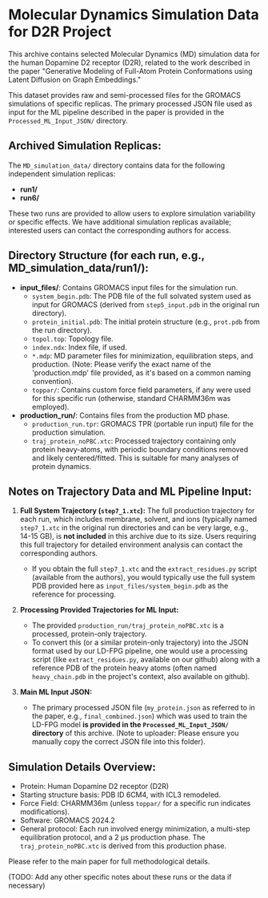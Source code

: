 # Molecular Dynamics Simulation Data for D2R Project

This archive contains selected Molecular Dynamics (MD) simulation data for the human Dopamine D2 receptor (D2R), related to the work described in the paper "Generative Modeling of Full-Atom Protein Conformations using Latent Diffusion on Graph Embeddings."

This dataset provides raw and semi-processed files for the GROMACS simulations of specific replicas. The primary processed JSON file used as input for the ML pipeline described in the paper is provided in the `Processed_ML_Input_JSON/` directory.

## Archived Simulation Replicas:

The `MD_simulation_data/` directory contains data for the following independent simulation replicas:
- **run1/**
- **run6/**

These two runs are provided to allow users to explore simulation variability or specific effects. We have additional simulation replicas available; interested users can contact the corresponding authors for access.

## Directory Structure (for each run, e.g., MD_simulation_data/run1/):

- **input_files/**: Contains GROMACS input files for the simulation run.
  - `system_begin.pdb`: The PDB file of the full solvated system used as input for GROMACS (derived from `step5_input.pdb` in the original run directory).
  - `protein_initial.pdb`: The initial protein structure (e.g., `prot.pdb` from the run directory).
  - `topol.top`: Topology file.
  - `index.ndx`: Index file, if used.
  - `*.mdp`: MD parameter files for minimization, equilibration steps, and production. (Note: Please verify the exact name of the 'production.mdp' file provided, as it's based on a common naming convention).
  - `toppar/`: Contains custom force field parameters, if any were used for this specific run (otherwise, standard CHARMM36m was employed).
- **production_run/**: Contains files from the production MD phase.
  - `production_run.tpr`: GROMACS TPR (portable run input) file for the production simulation.
  - `traj_protein_noPBC.xtc`: Processed trajectory containing only protein heavy-atoms, with periodic boundary conditions removed and likely centered/fitted. This is suitable for many analyses of protein dynamics.

## Notes on Trajectory Data and ML Pipeline Input:

1.  **Full System Trajectory (`step7_1.xtc`):** The full production trajectory for each run, which includes membrane, solvent, and ions (typically named `step7_1.xtc` in the original run directories and can be very large, e.g., 14-15 GB), is **not included** in this archive due to its size. Users requiring this full trajectory for detailed environment analysis can contact the corresponding authors.
    * If you obtain the full `step7_1.xtc` and the `extract_residues.py` script (available from the authors), you would typically use the full system PDB provided here as `input_files/system_begin.pdb` as the reference for processing.

2.  **Processing Provided Trajectories for ML Input:**
    * The provided `production_run/traj_protein_noPBC.xtc` is a processed, protein-only trajectory.
    * To convert this (or a similar protein-only trajectory) into the JSON format used by our LD-FPG pipeline, one would use a processing script (like `extract_residues.py`, available on our github) along with a reference PDB of the protein heavy atoms (often named `heavy_chain.pdb` in the project's context, also available on github).

3.  **Main ML Input JSON:**
    * The primary processed JSON file (`my_protein.json` as referred to in the paper, e.g., `final_combined.json`) which was used to train the LD-FPG model **is provided in the `Processed_ML_Input_JSON/` directory** of this archive. (Note to uploader: Please ensure you manually copy the correct JSON file into this folder).

## Simulation Details Overview:

- Protein: Human Dopamine D2 receptor (D2R)
- Starting structure basis: PDB ID 6CM4, with ICL3 remodeled.
- Force Field: CHARMM36m (unless `toppar/` for a specific run indicates modifications).
- Software: GROMACS 2024.2
- General protocol: Each run involved energy minimization, a multi-step equilibration protocol, and a 2 µs production phase. The `traj_protein_noPBC.xtc` is derived from this production phase.

Please refer to the main paper for full methodological details.

(TODO: Add any other specific notes about these runs or the data if necessary)
